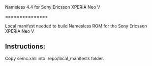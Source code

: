 Nameless 4.4 for Sony Ericsson XPERIA Neo V

===============

Local manifest needed to build Namesless ROM for the Sony Ericsson XPERIA Neo V

Instructions:
-------------

Copy semc.xml into .repo/local_manifests folder.
